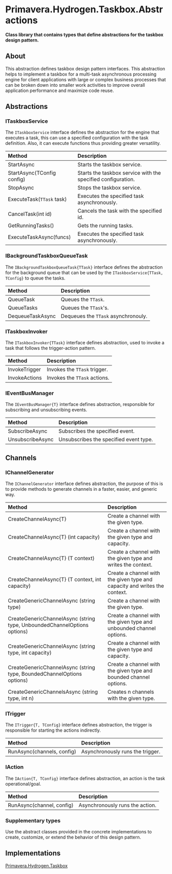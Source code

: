 <!-- REFERENCES -->

[REF_TBX]: ./Taskbox.md

<!-- DOCUMENT -->

# Primavera.Hydrogen.Taskbox.Abstractions

**Class library that contains types that define abstractions for the taskbox design pattern.**

## About

This abstraction defines taskbox design pattern interfaces. This abstraction helps to implement a taskbox for a multi-task asynchronous processing engine for client applications with large or complex business processes that can be broken down into smaller work activities to improve overall application performance and maximize code reuse.

## Abstractions

### ITaskboxService

The `ITaskboxService` interface defines the abstraction for the engine that executes a task, this can use a specified configuration with the task definition. Also, it can execute functions thus providing greater versatility.  

Method | Description
:--- | :---
StartAsync | Starts the taskbox service.
StartAsync(TConfig config) | Starts the taskbox service with the specified configuration.
StopAsync | Stops the taskbox service.
ExecuteTask(`TTask` task) | Executes the specified task asynchronously.
CancelTask(int id) | Cancels the task with the specified id.
GetRunningTasks() | Gets the running tasks.
ExecuteTaskAsync(funcs) |  Executes the specified task asynchronously.

### IBackgroundTaskboxQueueTask

The `IBackgroundTaskboxQueueTask{TTask}` interface defines the abstraction for the background queue that can be used by the `ITaskboxService{TTask, TConfig}` to queue the tasks.

Method | Description
:--- | :---
QueueTask | Queues the `TTask`.
QueueTasks |  Queues the `TTask`'s.
DequeueTaskAsync | Dequeues the `TTask` asynchronouly.

### ITaskboxInvoker

The `ITaskboxInvoker{TTask}` interface defines abstraction, used to invoke a task that follows the trigger-action pattern.

Method | Description
:--- | :---
InvokeTrigger | Invokes the `TTask` trigger.
InvokeActions |  Invokes the `TTask` actions.

### IEventBusManager

The `IEventBusManager{T}` interface defines abstraction, responsible for subscribing and unsubscribing events.

Method | Description
:--- | :---
SubscribeAsync | Subscribes the specified event.
UnsubscribeAsync |  Unsubscribes the specified event type.

## Channels

### IChannelGenerator

The `IChannelGenerator` interface defines abstraction, the purpose of this is to provide methods to generate
channels in a faster, easier, and generic way.

Method | Description
:--- | :---
CreateChannelAsync{T} | Create a channel with the given type.
CreateChannelAsync{T} (int capacity) |  Create a channel with the given type and capacity.
CreateChannelAsync{T} (T context) |  Create a channel with the given type and writes the context.
CreateChannelAsync{T} (T context, int capacity) |  Create a channel with the given type and capacity and writes the context.
CreateGenericChannelAsync (string type) |  Create a channel with the given type.
CreateGenericChannelAsync (string type, UnboundedChannelOptions options) |  Create a channel with the given type and unbounded channel options.
CreateGenericChannelAsync (string type, int capacity) |  Create a channel with the given type and capacity.
CreateGenericChannelAsync (string type, BoundedChannelOptions options) |  Create a channel with the given type and bounded channel options.
CreateGenericChannelsAsync (string type, int n) |  Creates n channels with the given type.

### ITrigger

The `ITrigger{T, TConfig}` interface defines abstraction, the trigger is responsible for starting the actions indirectly.

Method | Description
:--- | :---
RunAsync(channels, config) | Asynchronously runs the trigger.

### IAction

The `IAction{T, TConfig}` interface defines abstraction, an action is the task operational/goal.

Method | Description
:--- | :---
RunAsync(channel, config) | Asynchronously runs the action.

### Supplementary types

Use the abstract classes provided in the concrete implementations to create, customize, or extend the behavior of this design pattern.

## Implementations

[Primavera.Hydrogen.Taskbox][REF_TBX]
